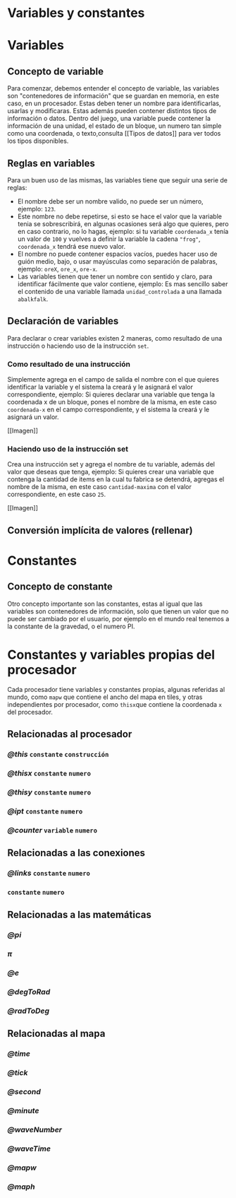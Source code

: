 # Variables y constantes

# Variables

## Concepto de variable

Para comenzar, debemos entender el concepto de variable, las variables son "contenedores de información" que se guardan en memoria, en este caso, en un procesador. Estas deben tener un nombre para identificarlas, usarlas y modificaras. Estas además pueden contener distintos tipos de información o datos. Dentro del juego, una variable puede contener la información de una unidad, el estado de un bloque, un numero tan simple como una coordenada, o texto,consulta [[Tipos de datos]] para ver todos los tipos disponibles.

## Reglas en variables

Para un buen uso de las mismas, las variables tiene que seguir una serie de reglas:
* El nombre debe ser un nombre valido, no puede ser un número, ejemplo: `123`.
* Este nombre no debe repetirse, si esto se hace el valor que la variable tenia se sobrescribirá, en algunas ocasiones será algo que quieres, pero en caso contrario, no lo hagas, ejemplo: si tu variable `coordenada_x` tenía un valor de `100` y vuelves a definir la variable la cadena `"frog"`, `coordenada_x` tendrá ese nuevo valor.  
* El nombre no puede contener espacios vacíos, puedes hacer uso de guión medio, bajo, o usar mayúsculas como separación de palabras, ejemplo: `oreX`, `ore_x`, `ore-x`.
* Las variables tienen que tener un nombre con sentido y claro, para identificar fácilmente que valor contiene, ejemplo: Es mas sencillo saber el contenido de una variable llamada `unidad_controlada` a una llamada `abalkfalk`.

## Declaración de variables

Para declarar o crear variables existen 2 maneras, como resultado de una instrucción o haciendo uso de la instrucción `set`.

### Como resultado de una instrucción

Simplemente agrega en el campo de salida el nombre con el que quieres identificar la variable y el sistema la creará y le asignará el valor correspondiente, ejemplo: 
Si quieres declarar una variable que tenga la coordenada x de un bloque, pones el nombre de la misma, en este caso `coordenada-x` en el campo correspondiente, y el sistema la creará y le asignará un valor.

[[Imagen]]

### Haciendo uso de la instrucción set

Crea una instrucción set y agrega el nombre de tu variable, además del valor que deseas que tenga, ejemplo: Si quieres crear una variable que contenga la cantidad de items en la cual tu fabrica se detendrá, agregas el nombre de la misma, en este caso `cantidad-maxima` con el valor correspondiente, en este caso `25`.

[[Imagen]]

## Conversión implícita de valores (rellenar)
# Constantes
## Concepto de constante

Otro concepto importante son las constantes, estas al igual que las variables son contenedores de información, solo que tienen un valor que no puede ser cambiado por el usuario, por ejemplo en el mundo real tenemos a la constante de la gravedad, o el numero PI.


# Constantes y variables propias del procesador

Cada procesador tiene variables y constantes propias, algunas referidas al mundo, como `mapw` que contiene el ancho del mapa en tiles, y otras independientes por procesador, como `thisx`que contiene la coordenada `x` del procesador.

## Relacionadas al procesador

### *@this* `constante` `construcción`

### *@thisx* `constante` `numero`
### *@thisy* `constante` `numero`
### *@ipt* `constante` `numero` 
### *@counter* `variable` `numero`

## Relacionadas a las conexiones

### *@links* `constante` `numero`
### `constante` `numero`
## Relacionadas a las matemáticas
### *@pi*
### *π*
### *@e*
### *@degToRad*
### *@radToDeg*
## Relacionadas al mapa
### *@time* 
### *@tick*
### *@second*
### *@minute*
### *@waveNumber*
### *@waveTime*
### *@mapw*
### *@maph*
